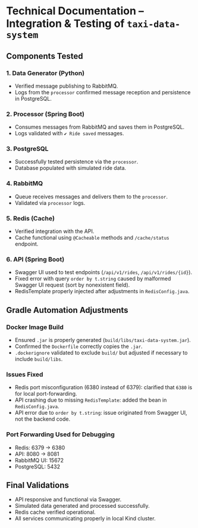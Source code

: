 # Technical Documentation – Integration & Testing of `taxi-data-system`

## Components Tested

### 1. Data Generator (Python)
- Verified message publishing to RabbitMQ.
- Logs from the `processor` confirmed message reception and persistence in PostgreSQL.

### 2. Processor (Spring Boot)
- Consumes messages from RabbitMQ and saves them in PostgreSQL.
- Logs validated with `✔ Ride saved` messages.

### 3. PostgreSQL
- Successfully tested persistence via the `processor`.
- Database populated with simulated ride data.

### 4. RabbitMQ
- Queue receives messages and delivers them to the `processor`.
- Validated via `processor` logs.

### 5. Redis (Cache)
- Verified integration with the API.
- Cache functional using `@Cacheable` methods and `/cache/status` endpoint.

### 6. API (Spring Boot)
- Swagger UI used to test endpoints (`/api/v1/rides`, `/api/v1/rides/{id}`).
- Fixed error with query `order by t.string` caused by malformed Swagger UI request (sort by nonexistent field).
- RedisTemplate properly injected after adjustments in `RedisConfig.java`.

## Gradle Automation Adjustments

### Docker Image Build
- Ensured `.jar` is properly generated (`build/libs/taxi-data-system.jar`).
- Confirmed the `Dockerfile` correctly copies the `.jar`.
- `.dockerignore` validated to exclude `build/` but adjusted if necessary to include `build/libs`.

### Issues Fixed
- Redis port misconfiguration (6380 instead of 6379): clarified that `6380` is for local port-forwarding.
- API crashing due to missing `RedisTemplate`: added the bean in `RedisConfig.java`.
- API error due to `order by t.string`: issue originated from Swagger UI, not the backend code.

### Port Forwarding Used for Debugging
- Redis: 6379 → 6380
- API: 8080 → 8081
- RabbitMQ UI: 15672
- PostgreSQL: 5432

## Final Validations
- API responsive and functional via Swagger.
- Simulated data generated and processed successfully.
- Redis cache verified operational.
- All services communicating properly in local Kind cluster.